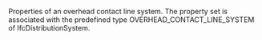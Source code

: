 Properties of an overhead contact line system. The property set is associated with the predefined type OVERHEAD_CONTACT_LINE_SYSTEM of IfcDistributionSystem.